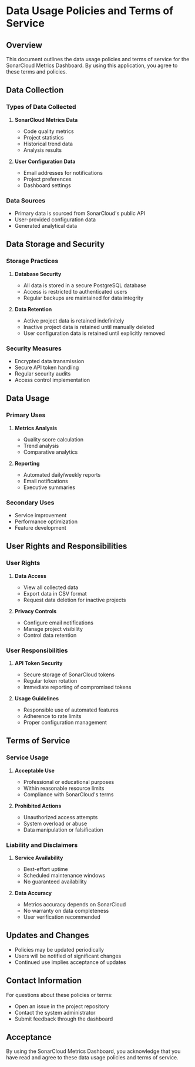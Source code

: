 # Data Usage Policies and Terms of Service

## Overview
This document outlines the data usage policies and terms of service for the SonarCloud Metrics Dashboard. By using this application, you agree to these terms and policies.

## Data Collection

### Types of Data Collected
1. **SonarCloud Metrics Data**
   - Code quality metrics
   - Project statistics
   - Historical trend data
   - Analysis results

2. **User Configuration Data**
   - Email addresses for notifications
   - Project preferences
   - Dashboard settings

### Data Sources
- Primary data is sourced from SonarCloud's public API
- User-provided configuration data
- Generated analytical data

## Data Storage and Security

### Storage Practices
1. **Database Security**
   - All data is stored in a secure PostgreSQL database
   - Access is restricted to authenticated users
   - Regular backups are maintained for data integrity

2. **Data Retention**
   - Active project data is retained indefinitely
   - Inactive project data is retained until manually deleted
   - User configuration data is retained until explicitly removed

### Security Measures
- Encrypted data transmission
- Secure API token handling
- Regular security audits
- Access control implementation

## Data Usage

### Primary Uses
1. **Metrics Analysis**
   - Quality score calculation
   - Trend analysis
   - Comparative analytics

2. **Reporting**
   - Automated daily/weekly reports
   - Email notifications
   - Executive summaries

### Secondary Uses
- Service improvement
- Performance optimization
- Feature development

## User Rights and Responsibilities

### User Rights
1. **Data Access**
   - View all collected data
   - Export data in CSV format
   - Request data deletion for inactive projects

2. **Privacy Controls**
   - Configure email notifications
   - Manage project visibility
   - Control data retention

### User Responsibilities
1. **API Token Security**
   - Secure storage of SonarCloud tokens
   - Regular token rotation
   - Immediate reporting of compromised tokens

2. **Usage Guidelines**
   - Responsible use of automated features
   - Adherence to rate limits
   - Proper configuration management

## Terms of Service

### Service Usage
1. **Acceptable Use**
   - Professional or educational purposes
   - Within reasonable resource limits
   - Compliance with SonarCloud's terms

2. **Prohibited Actions**
   - Unauthorized access attempts
   - System overload or abuse
   - Data manipulation or falsification

### Liability and Disclaimers
1. **Service Availability**
   - Best-effort uptime
   - Scheduled maintenance windows
   - No guaranteed availability

2. **Data Accuracy**
   - Metrics accuracy depends on SonarCloud
   - No warranty on data completeness
   - User verification recommended

## Updates and Changes
- Policies may be updated periodically
- Users will be notified of significant changes
- Continued use implies acceptance of updates

## Contact Information
For questions about these policies or terms:
- Open an issue in the project repository
- Contact the system administrator
- Submit feedback through the dashboard

## Acceptance
By using the SonarCloud Metrics Dashboard, you acknowledge that you have read and agree to these data usage policies and terms of service.
